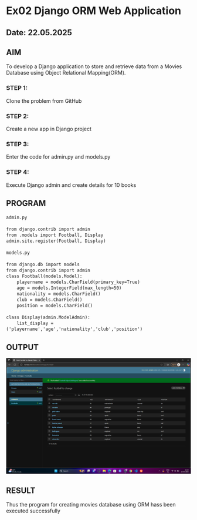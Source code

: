 # Ex02 Django ORM Web Application
## Date: 22.05.2025

## AIM
To develop a Django application to store and retrieve data from a Movies Database using Object Relational Mapping(ORM).



### STEP 1:
Clone the problem from GitHub

### STEP 2:
Create a new app in Django project

### STEP 3:
Enter the code for admin.py and models.py

### STEP 4:
Execute Django admin and create details for 10 books

## PROGRAM
```
admin.py

from django.contrib import admin
from .models import Football, Display
admin.site.register(Football, Display)

models.py

from django.db import models
from django.contrib import admin
class Football(models.Model):
    playername = models.CharField(primary_key=True)
    age = models.IntegerField(max_length=50)
    nationality = models.CharField()
    club = models.CharField()
    position = models.CharField()
    
class Display(admin.ModelAdmin):
    list_display = ('playername','age','nationality','club','position')

```


## OUTPUT
![alt text](<Screenshot (26).png>)



## RESULT
Thus the program for creating movies database using ORM hass been executed successfully
